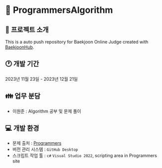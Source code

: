 # 📗 ProgrammersAlgorithm

## 📄 프로젝트 소개
This is a auto push repository for Baekjoon Online Judge created with [BaekjoonHub](https://github.com/BaekjoonHub/BaekjoonHub).

## 🕐 개발 기간
2023년 11월 23일 - 2023년 12월 21일

## 👪 업무 분담
- 이원준 : Algorithm 공부 및 문제 풀이

## 💻 개발 환경
- 문제 출처 : [Programmers](https://school.programmers.co.kr/)
- 버전 관리 시스템 : `GitHub Desktop`
- 스크립트 작업 툴 : `c#` `Visual Studio 2022`, scripting area in Programmers site
